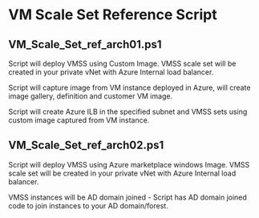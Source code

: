 # VM Scale Set Reference Script

## VM_Scale_Set_ref_arch01.ps1 

Script will deploy VMSS using Custom Image. VMSS scale set will be created in your private vNet with Azure Internal load balancer.

Script will capture image from VM instance deployed in Azure, will create image gallery, definition and customer VM image.

Script will create Azure ILB in the specified subnet and VMSS sets using custom image captured from VM instance.

## VM_Scale_Set_ref_arch02.ps1 

Script will deploy VMSS using Azure marketplace windows Image. VMSS scale set will be created in your private vNet with Azure Internal load balancer.

VMSS instances will be AD domain joined - Script has AD domain joined code to join instances to your AD domain/forest.
